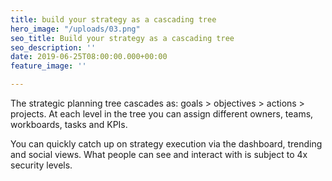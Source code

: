 ```yaml
---
title: build your strategy as a cascading tree
hero_image: "/uploads/03.png"
seo_title: Build your strategy as a cascading tree
seo_description: ''
date: 2019-06-25T08:00:00.000+00:00
feature_image: ''

---
```

The strategic planning tree cascades as: goals > objectives > actions > projects. At each level in the tree you can assign different owners, teams, workboards, tasks and KPIs.

You can quickly catch up on strategy execution via the dashboard, trending and social views. What people can see and interact with is subject to 4x security levels.